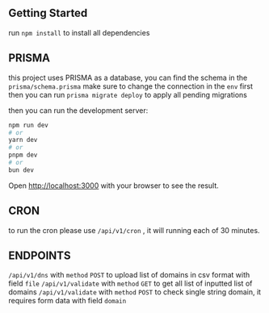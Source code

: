 
## Getting Started
run ``npm install`` to install all dependencies

## PRISMA
this project uses PRISMA as a database, you can find the schema in the `prisma/schema.prisma`
make sure to change the connection in the `env` first
then you can run `prisma migrate deploy` to apply all pending migrations

then you can run the development server:

```bash
npm run dev
# or
yarn dev
# or
pnpm dev
# or
bun dev
```

Open [http://localhost:3000](http://localhost:3000) with your browser to see the result.



## CRON
to run the cron please use ``/api/v1/cron`` , it will running each of 30 minutes.

## ENDPOINTS
``/api/v1/dns`` with `method` `POST` to upload list of domains in csv format with field ``file``
``/api/v1/validate`` with `method` `GET` to get all list of inputted list of domains
``/api/v1/validate`` with `method` `POST` to check single string domain, it requires form data with field ``domain``